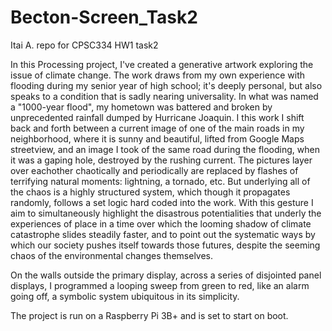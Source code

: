 # Becton-Screen_Task2
Itai A. repo for CPSC334 HW1 task2

In this Processing project, I've created a generative artwork exploring the issue of climate change. The work draws from my own experience
with flooding during my senior year of high school; it's deeply personal, but also speaks to a condition that is sadly nearing 
universality. In what was named a "1000-year flood", my hometown was battered and broken by
unprecedented rainfall dumped by Hurricane Joaquin. I this work I shift back and forth between a current image of one of the main roads
in my neighborhood, where it is sunny and beautiful, lifted from Google Maps streetview, and an image I took of the same road during the
flooding, when it was a gaping hole, destroyed by the rushing current. The pictures layer over eachother chaotically and periodically are
replaced by flashes of terrifying natural moments: lightning, a tornado, etc. But underlying all of the chaos is a highly
structured system, which though it propagates randomly, follows a set logic hard coded into the work. With this gesture I aim to 
simultaneously highlight the disastrous potentialities that underly the experiences of place in a time over which the looming
shadow of climate catastrophe slides steadily faster, and to point out the systematic ways by which our society pushes itself towards 
those futures, despite the seeming chaos of the environmental changes themselves.

On the walls outside the primary display, across a series of disjointed panel displays, I programmed a looping sweep from green to 
red, like an alarm going off, a symbolic system ubiquitous in its simplicity.

The project is run on a Raspberry Pi 3B+ and is set to start on boot.
